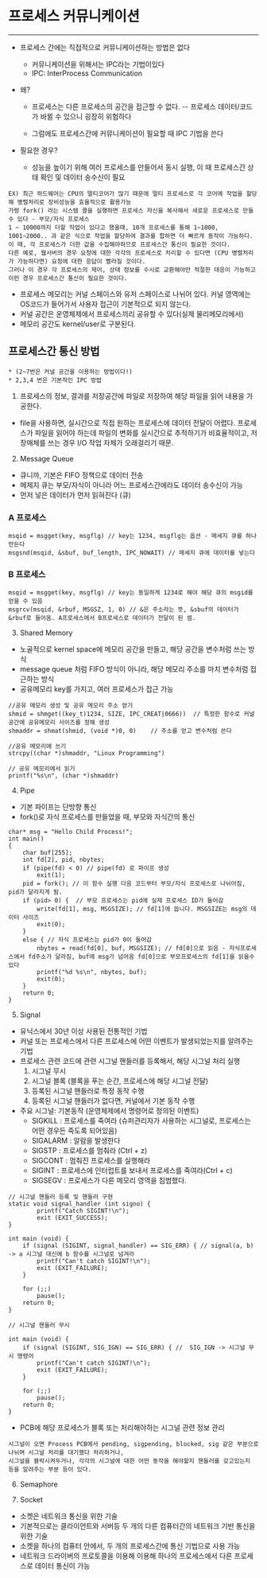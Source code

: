 # 프로세스 커뮤니케이션
---

* 프로세스 간에는 직접적으로 커뮤니케이션하는 방법은 없다

    * 커뮤니케이션을 위해서는 IPC라는 기법이있다
    * IPC: InterProcess Communication

* 왜?

    * 프로세스는 다른 프로세스의 공간을 접근할 수 없다. -- 프로세스 데이터/코드가 바뀔 수 있으니 굉장히 위험하다

    * 그럼에도 프로세스간에 커뮤니케이션이 필요할 때 IPC 기법을 쓴다

* 필요한 경우?

    * 성능을 높이기 위해 여러 프로세스를 만들어서 동시 실행, 이 때 프로세스간 상태 확인 및 데이터 송수신이 필요
```
EX) 최근 하드웨어는 CPU의 멀티코어가 많기 때문에 멀티 프로세스로 각 코어에 작업을 할당해 병렬처리로 장비성능을 효율적으로 활용가능
가령 fork() 라는 시스템 콜을 실행하면 프로세스 자신을 복사해서 새로운 프로세스로 만들 수 있다 - 부모/자식 프로세스
1 ~ 10000까지 더할 작업이 있다고 했을때, 10개 프로세스를 통해 1~1000, 1001~2000.. 과 같은 식으로 작업을 할당하여 결과를 합하면 더 빠르게 동작이 가능하다.
이 때, 각 프로세스가 더한 값을 수집해야하므로 프로세스간 통신이 필요한 것이다.
다른 예로, 웹서버의 경우 요청에 대한 각각의 프로세스로 처리할 수 있다면 (CPU 병렬처리가 가능하다면) 요청에 대한 응답이 빨라질 것이다.
그러나 이 경우 각 프로세스의 제어, 상태 정보를 수시로 교환해야만 적절한 대응이 가능하고 이런 경우 프로세스간 통신이 필요한 것이다.
```

* 프로세스 메모리는 커널 스페이스와 유저 스페이스로 나뉘어 있다. 커널 영역에는 OS코드가 들어가서 사용자 접근이 기본적으로 되지 않는다.
* 커널 공간은 운영체제에서 프로세스끼리 공유할 수 있다(실제 물리메모리에서)
* 메모리 공간도 kernel/user로 구분된다.


## 프로세스간 통신 방법
    * (2~7번은 커널 공간을 이용하는 방법이다!)
    * 2,3,4 번은 기본적인 IPC 방법
1. 프로세스의 정보, 결과를 저장공간에 파일로 저장하여 해당 파일을 읽어 내용을 가공한다.
- file을 사용하면, 실시간으로 직접 원하는 프로세스에 데이터 전달이 어렵다. 프로세스가 파일을 읽어야 하는데 파일의 변화를 실시간으로 추적하기가 비효율적이고, 저장매체를 쓰는 경우 I/O 작업 자체가 오래걸리기 때문.

2. Message Queue
- 큐니까, 기본은 FIFO 정책으로 데이터 전송
- 메제지 큐는 부모/자식이 아니라 어느 프로세스간에라도 데이터 송수신이 가능
- 먼저 넣은 데이터가 먼저 읽혀진다 (큐)
### A 프로세스
```
msqid = msgget(key, msgflg) // key는 1234, msgflg는 옵션 - 메세지 큐를 하나 만든다
msgsnd(msqid, &sbuf, buf_length, IPC_NOWAIT) // 메세지 큐에 데이터를 넣는다
```
### B 프로세스
```
msqid = msgget(key, msgflg) // key는 동일하게 1234로 해야 해당 큐의 msgid를 얻을 수 있음
msgrcv(msqid, &rbuf, MSGSZ, 1, 0) // &은 주소라는 뜻, &sbuf의 데이터가 &rbuf로 들어옴. A프로세스에서 B프로세스로 데이터가 전달이 된 셈.
```

3. Shared Memory
- 노골적으로 kernel space에 메모리 공간을 만들고, 해당 공간을 변수처럼 쓰는 방식
- message queue 처럼 FIFO 방식이 아니라, 해당 메모리 주소를 마치 변수처럼 접근하는 방식
- 공유메모리 key를 가지고, 여러 프로세스가 접근 가능
```
//공유 메모리 생성 및 공유 메모리 주소 얻기
shmid = shmget((key_t)1234, SIZE, IPC_CREAT|0666))  // 특정한 함수로 커널공간에 공유메모리 사이즈를 정해 생성
shmaddr = shmat(shmid, (void *)0, 0)    // 주소를 얻고 변수처럼 쓴다

//공유 메모리에 쓰기
strcpy((char *)shmaddr, "Linux Programming")

// 공유 메모리에서 읽기
printf("%s\n", (char *)shmaddr)
```


4. Pipe
- 기본 파이프는 단방향 통신
- fork()로 자식 프로세스를 만들었을 때, 부모와 자식간의 통신
```
char* msg = "Hello Child Process!";
int main() 
{
    char buf[255];
    int fd[2], pid, nbytes;
    if (pipe(fd) < 0) // pipe(fd) 로 파이프 생성
        exit(1);
    pid = fork(); // 이 함수 실행 다음 코드부터 부모/자식 프로세스로 나뉘어짐, pid가 달라지게 됨.
    if (pid> 0) {  // 부모 프로세스는 pid에 실제 프로세스 ID가 들어감
        write(fd[1], msg, MSGSIZE); // fd[1]에 씁니다. MSGSIZE는 msg의 데이터 사이즈
        exit(0);
    }
    else { // 자식 프로세스는 pid가 0이 들어감
        nbytes = read(fd[0], buf, MSGSIZE); // fd[0]으로 읽음 - 자식프로세스에서 fd주소가 달라짐, buf에 msg가 넘어옴 fd[0]으로 부모프로세스의 fd[1]을 읽을수있다
        printf("%d %s\n", nbytes, buf);
        exit(0);
    }
    return 0;
}
```

5. Signal
- 유닉스에서 30년 이상 사용된 전통적인 기법
- 커널 또는 프로세스에서 다른 프로세스에 어떤 이벤트가 발생되었는지를 알려주는 기법
- 프로세스 관련 코드에 관련 시그널 핸들러를 등록해서, 해당 시그널 처리 실행
    1. 시그널 무시
    2. 시그널 블록 (블록을 푸는 순간, 프로세스에 해당 시그널 전달)
    3. 등록된 시그널 핸들러로 특정 동작 수행
    4. 등록된 시그널 핸들러가 없다면, 커널에서 기본 동작 수행
- 주요 시그널: 기본동작 (운영체제에서 명령어로 정의된 이벤트)
    * SIGKILL : 프로세스를 죽여라 (슈퍼관리자가 사용하는 시그널로, 프로세스는 어떤 경우든 죽도록 되어있음)
    * SIGALARM : 알람을 발생한다
    * SIGSTP : 프로세스를 멈춰라 (Ctrl + z)
    * SIGCONT : 멈춰진 프로세스를 실행해라
    * SIGINT : 프로세스에 인터럽트를 보내서 프로세스를 죽여라(Ctrl + c)
    * SIGSEGV : 프로세스가 다른 메모리 영역을 침범했다.

```
// 시그널 핸들러 등록 및 핸들러 구현
static void signal_handler (int signo) {
        printf("Catch SIGINT!\n");
        exit (EXIT_SUCCESS);
}

int main (void) {
    if (signal (SIGINT, signal_handler) == SIG_ERR) { // signal(a, b) -> a 시그널 대신에 b 함수를 시그널로 넘겨라
        printf("Can't catch SIGINT!\n");
        exit (EXIT_FAILURE);
    }

    for (;;)
        pause();
    return 0;
}

// 시그널 핸들러 무시

int main (void) {
    if (signal (SIGINT, SIG_IGN) == SIG_ERR) { //  SIG_IGN -> 시그널 무시 명령어
        printf("Can't catch SIGINT!\n");
        exit (EXIT_FAILURE);
    }

    for (;;)
        pause();
    return 0;
}

```

* PCB에 해당 프로세스가 블록 또는 처리해야하는 시그널 관련 정보 관리
```
시그널이 오면 Process PCB에서 pending, sigpending, blocked, sig 같은 부분으로 나뉘며 시그널 처리를 대기했다 처리하거나,
시그널을 블락시켜두거나, 각각의 시그널에 대한 어떤 동작을 해야할지 핸들러를 갖고있는지 등을 알려주는 부분 등이 있다.
```

6. Semaphore

7. Socket
- 소켓은 네트워크 통신을 위한 기술
- 기본적으로는 클라이언트와 서버등 두 개의 다른 컴퓨터간의 네트워크 기반 통신을 위한 기술
- 소켓을 하나의 컴퓨터 안에서, 두 개의 프로세스간에 통신 기법으로 사용 가능
- 네트워크 드라이버의 프로토콜을 이용해 이용해 하나의 프로세스에서 다른 프로세스로 데이터 통신이 가능